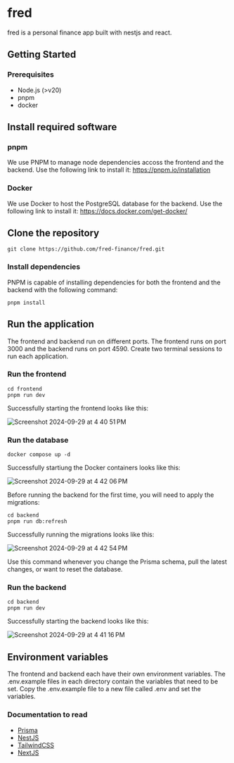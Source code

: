 # fred

fred is a personal finance app built with nestjs and react.

## Getting Started

### Prerequisites

- Node.js (>v20)
- pnpm
- docker

## Install required software
### pnpm
We use PNPM to manage node dependencies accoss the frontend and the backend. Use the following link to install it:
https://pnpm.io/installation

### Docker
We use Docker to host the PostgreSQL database for the backend. Use the following link to install it:
https://docs.docker.com/get-docker/

## Clone the repository
```
git clone https://github.com/fred-finance/fred.git
```

### Install dependencies
PNPM is capable of installing dependencies for both the frontend and the backend with the following command:
```
pnpm install
```

## Run the application
The frontend and backend run on different ports. The frontend runs on port 3000 and the backend runs on port 4590. Create two terminal sessions to run each application.

### Run the frontend
```
cd frontend
pnpm run dev
```

Successfully starting the frontend looks like this:

![Screenshot 2024-09-29 at 4 40 51 PM](https://github.com/user-attachments/assets/95f40373-58ca-48db-aa7b-85d2d82a64ce)


### Run the database
```
docker compose up -d
```


Successfully startiung the Docker containers looks like this:

![Screenshot 2024-09-29 at 4 42 06 PM](https://github.com/user-attachments/assets/a85a930f-d4a7-4097-85e6-04021534fc8e)

Before running the backend for the first time, you will need to apply the migrations:
```
cd backend
pnpm run db:refresh
```

Successfully running the migrations looks like this:

![Screenshot 2024-09-29 at 4 42 54 PM](https://github.com/user-attachments/assets/aa6904f6-76f4-4067-a298-74983c5677eb)


Use this command whenever you change the Prisma schema, pull the latest changes, or want to reset the database.

### Run the backend
```
cd backend
pnpm run dev
```
Successfully starting the backend looks like this:


![Screenshot 2024-09-29 at 4 41 16 PM](https://github.com/user-attachments/assets/1a27b16d-1d36-49d1-9cd8-e243300a3dbe)

## Environment variables
The frontend and backend each have their own environment variables. The .env.example files in each directory contain the variables that need to be set. Copy the .env.example file to a new file called .env and set the variables.

### Documentation to read

- [Prisma](https://www.prisma.io/docs/getting-started/setup-prisma/add-to-existing-project/relational-databases-typescript-postgresql)
- [NestJS](https://docs.nestjs.com/)
- [TailwindCSS](https://tailwindcss.com/docs/installation)
- [NextJS](https://nextjs.org/docs)